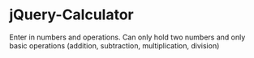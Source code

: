 # jQuery-Calculator

Enter in numbers and operations. Can only hold two numbers and only basic operations (addition, subtraction, multiplication, division)
